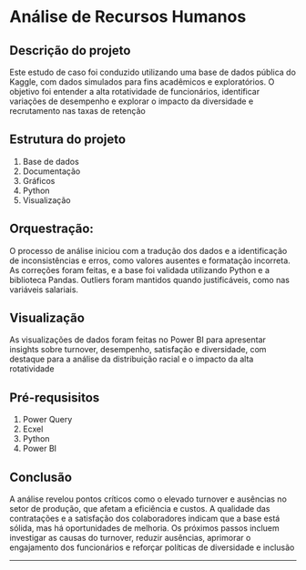 # Análise de Recursos Humanos 

## Descrição do projeto 
Este estudo de caso foi conduzido utilizando uma base de dados pública do Kaggle, com dados simulados para fins acadêmicos e exploratórios. O objetivo foi entender a alta rotatividade de funcionários, identificar variações de desempenho e explorar o impacto da diversidade e recrutamento nas taxas de retenção

## Estrutura do projeto 
1. Base de dados
2. Documentação
3. Gráficos
4. Python
5. Visualização

## Orquestração:
O processo de análise iniciou com a tradução dos dados e a identificação de inconsistências e erros, como valores ausentes e formatação incorreta. As correções foram feitas, e a base foi validada utilizando Python e a biblioteca Pandas. Outliers foram mantidos quando justificáveis, como nas variáveis salariais.

## Visualização
As visualizações de dados foram feitas no Power BI para apresentar insights sobre turnover, desempenho, satisfação e diversidade, com destaque para a análise da distribuição racial e o impacto da alta rotatividade

## Pré-requsisitos 
1. Power Query
2. Ecxel
3. Python
4. Power BI

## Conclusão
A análise revelou pontos críticos como o elevado turnover e ausências no setor de produção, que afetam a eficiência e custos. A qualidade das contratações e a satisfação dos colaboradores indicam que a base está sólida, mas há oportunidades de melhoria. Os próximos passos incluem investigar as causas do turnover, reduzir ausências, aprimorar o engajamento dos funcionários e reforçar políticas de diversidade e inclusão

---

